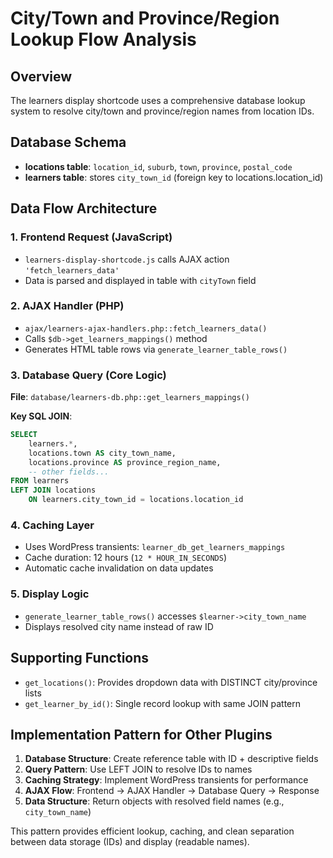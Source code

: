 # City/Town and Province/Region Lookup Flow Analysis

## Overview
The learners display shortcode uses a comprehensive database lookup system to resolve city/town and province/region names from location IDs.

## Database Schema
- **locations table**: `location_id`, `suburb`, `town`, `province`, `postal_code`
- **learners table**: stores `city_town_id` (foreign key to locations.location_id)

## Data Flow Architecture

### 1. Frontend Request (JavaScript)
- `learners-display-shortcode.js` calls AJAX action `'fetch_learners_data'`
- Data is parsed and displayed in table with `cityTown` field

### 2. AJAX Handler (PHP)
- `ajax/learners-ajax-handlers.php::fetch_learners_data()` 
- Calls `$db->get_learners_mappings()` method
- Generates HTML table rows via `generate_learner_table_rows()`

### 3. Database Query (Core Logic)
**File**: `database/learners-db.php::get_learners_mappings()`

**Key SQL JOIN**:
```sql
SELECT
    learners.*,
    locations.town AS city_town_name,
    locations.province AS province_region_name,
    -- other fields...
FROM learners
LEFT JOIN locations
    ON learners.city_town_id = locations.location_id
```

### 4. Caching Layer
- Uses WordPress transients: `learner_db_get_learners_mappings`
- Cache duration: 12 hours (`12 * HOUR_IN_SECONDS`)
- Automatic cache invalidation on data updates

### 5. Display Logic
- `generate_learner_table_rows()` accesses `$learner->city_town_name`
- Displays resolved city name instead of raw ID

## Supporting Functions
- `get_locations()`: Provides dropdown data with DISTINCT city/province lists
- `get_learner_by_id()`: Single record lookup with same JOIN pattern

## Implementation Pattern for Other Plugins
1. **Database Structure**: Create reference table with ID + descriptive fields
2. **Query Pattern**: Use LEFT JOIN to resolve IDs to names
3. **Caching Strategy**: Implement WordPress transients for performance
4. **AJAX Flow**: Frontend → AJAX Handler → Database Query → Response
5. **Data Structure**: Return objects with resolved field names (e.g., `city_town_name`)

This pattern provides efficient lookup, caching, and clean separation between data storage (IDs) and display (readable names).